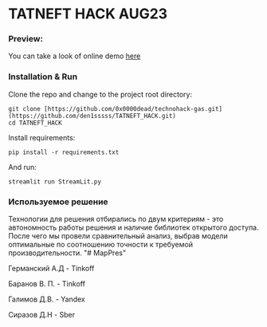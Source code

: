 # TATNEFT HACK AUG23

### Preview:
You can take a look of online demo [here](https://0x0000dead-technohack-gas-streamlit-rxo93j.streamlit.app/)

### Installation & Run
Clone the repo and change to the project root directory:
```
git clone [https://github.com/0x0000dead/technohack-gas.git](https://github.com/den1sssss/TATNEFT_HACK.git)
cd TATNEFT_HACK
```

Install requirements:
```
pip install -r requirements.txt
```

And run:
```
streamlit run StreamLit.py
```

### Используемое решение
Технологии для решения отбирались по двум критериям - это автономность работы решения и наличие библиотек открытого доступа. После чего мы провели сравнительный анализ, выбрав модели оптимальные по соотношению точности к требуемой производительности.
"# MapPres" 

Германский А.Д - Tinkoff

Баранов В. П. - Tinkoff

Галимов Д.В. - Yandex

Сиразов Д.Н - Sber

